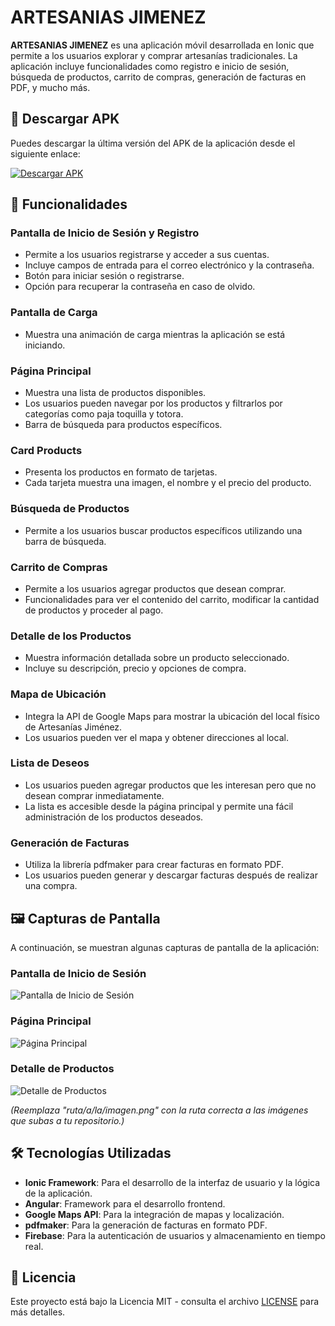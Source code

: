 # ARTESANIAS JIMENEZ

**ARTESANIAS JIMENEZ** es una aplicación móvil desarrollada en Ionic que permite a los usuarios explorar y comprar artesanías tradicionales. La aplicación incluye funcionalidades como registro e inicio de sesión, búsqueda de productos, carrito de compras, generación de facturas en PDF, y mucho más.

## 🚀 Descargar APK

Puedes descargar la última versión del APK de la aplicación desde el siguiente enlace:

[![Descargar APK](https://img.shields.io/badge/Download-APK-blue)](https://github.com/DannyYanacallo1755/EcommerceTesisMovil/releases/tag/APK/app-debug.apk)

## 📱 Funcionalidades

### Pantalla de Inicio de Sesión y Registro
- Permite a los usuarios registrarse y acceder a sus cuentas.
- Incluye campos de entrada para el correo electrónico y la contraseña.
- Botón para iniciar sesión o registrarse.
- Opción para recuperar la contraseña en caso de olvido.

### Pantalla de Carga
- Muestra una animación de carga mientras la aplicación se está iniciando.

### Página Principal
- Muestra una lista de productos disponibles.
- Los usuarios pueden navegar por los productos y filtrarlos por categorías como paja toquilla y totora.
- Barra de búsqueda para productos específicos.

### Card Products
- Presenta los productos en formato de tarjetas.
- Cada tarjeta muestra una imagen, el nombre y el precio del producto.

### Búsqueda de Productos
- Permite a los usuarios buscar productos específicos utilizando una barra de búsqueda.

### Carrito de Compras
- Permite a los usuarios agregar productos que desean comprar.
- Funcionalidades para ver el contenido del carrito, modificar la cantidad de productos y proceder al pago.

### Detalle de los Productos
- Muestra información detallada sobre un producto seleccionado.
- Incluye su descripción, precio y opciones de compra.

### Mapa de Ubicación
- Integra la API de Google Maps para mostrar la ubicación del local físico de Artesanías Jiménez.
- Los usuarios pueden ver el mapa y obtener direcciones al local.

### Lista de Deseos
- Los usuarios pueden agregar productos que les interesan pero que no desean comprar inmediatamente.
- La lista es accesible desde la página principal y permite una fácil administración de los productos deseados.

### Generación de Facturas
- Utiliza la librería pdfmaker para crear facturas en formato PDF.
- Los usuarios pueden generar y descargar facturas después de realizar una compra.

## 🖼️ Capturas de Pantalla

A continuación, se muestran algunas capturas de pantalla de la aplicación:

### Pantalla de Inicio de Sesión
![Pantalla de Inicio de Sesión](ruta/a/la/imagen-de-inicio.png)

### Página Principal
![Página Principal](ruta/a/la/imagen-de-principal.png)

### Detalle de Productos
![Detalle de Productos](ruta/a/la/imagen-de-detalle-producto.png)

*(Reemplaza "ruta/a/la/imagen.png" con la ruta correcta a las imágenes que subas a tu repositorio.)*

## 🛠️ Tecnologías Utilizadas
- **Ionic Framework**: Para el desarrollo de la interfaz de usuario y la lógica de la aplicación.
- **Angular**: Framework para el desarrollo frontend.
- **Google Maps API**: Para la integración de mapas y localización.
- **pdfmaker**: Para la generación de facturas en formato PDF.
- **Firebase**: Para la autenticación de usuarios y almacenamiento en tiempo real.

## 📄 Licencia
Este proyecto está bajo la Licencia MIT - consulta el archivo [LICENSE](LICENSE) para más detalles.
